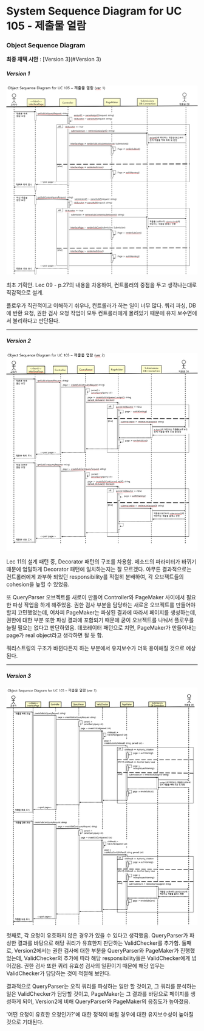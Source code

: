 # System Sequence Diagram for UC 105 - 제출물 열람

### Object Sequence Diagram

__최종 채택 시안__ : [Version 3](#Version 3)</br>

##### Version 1

![ver1](img/OSD%20for%20UC105(ver1).png)



최초 기획안.  Lec 09 - p.27의 내용을 차용하여, 컨트롤러의 중점을 두고 생각나는대로 직감적으로 설계.

플로우가 직관적이고 이해하기 쉬우나, 컨트롤러가 하는 일이 너무 많다. 쿼리 파싱, DB에 반환 요청, 권한 검사 요청 작업이 모두 컨트롤러에게 몰려있기 때문에 유지 보수면에서 불리하다고 판단된다.

-------

##### Version 2

![ver2](img/OSD%20for%20UC105(ver2).png)



Lec 11의 설계 패턴 중, Decorator 패턴의 구조를 차용함. 메소드의 파라미터가 바뀌기 때문에 엄밀하게 Decorator 패턴에 일치하는지는 잘 모르겠다. 아무튼 결과적으로는 컨트롤러에게 과부하 되었던 responsibility를 적절히 분배하여, 각 오브젝트들의 cohesion을 높힐 수 있었음.

또 QueryParser 오브젝트를 새로이 만들어 Controller와 PageMaker 사이에서 필요한 파싱 작업을 하게 해주었음.
권한 검사 부분을 담당하는 새로운 오브젝트를 만들어야 할지 고민했었는데, 어차피 PageMaker는 파싱된 결과에 따라서 페이지를 생성하는데, 권한에 대한 부분 또한 파싱 결과에 포함되기 때문에 굳이 오브젝트를 나눠서 플로우를 늘릴 필요는 없다고 판단하였음. 
데코레이터 패턴으로 치면, PageMaker가 만들어내는 page가 real object라고 생각하면 될 듯 함.

쿼리스트링의 구조가 바뀐다든지 하는 부분에서 유지보수가 더욱 용이해질 것으로 예상된다.

-------

##### Version 3

![ver3](img/OSD%20for%20UC105(ver3).png)

첫째로, 각 요청이 유효하지 않은 경우가 있을 수 있다고 생각했음. QueryParser가 파싱한 결과를 바탕으로 해당 쿼리가 유효한지 판단하는 ValidChecker를 추가함.
둘째로, Version2에서는 권한 검사에 대한 부분을 QueryParser와 PageMaker가 진행했었는데, ValidChecker의 추가에 따라 해당 responsibility들은 ValidChecker에게 넘어갔음. 권한 검사 또한 쿼리 유효성 검사의 일환이기 때문에 해당 업무는 ValidChecker가 담당하는 것이 적절해 보인다.

결과적으로 QueryParser는 오직 쿼리를 파싱하는 일만 할 것이고, 그 쿼리를 분석하는 일은 ValidChecker가 담당할 것이고, PageMaker는 그 결과를 바탕으로 페이지를 생성하게 되어, Version2에 비해 QueryParser와 PageMaker의 응집도가 높아졌음.

'어떤 요청이 유효한 요청인가?'에 대한 정책이 바뀔 경우에 대한 유지보수성이 높아질 것으로 기대된다.